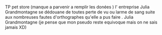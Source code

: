 TP pet store (manque a parvenir a remplir les donées )
l' entreprise Julia Grandmontagne se dédouane de toutes perte de vu ou larme de sang suite aux nombreuses fautes d'orthographes qu'elle a pus faire .
Julia Grandmontagne (je pense que mon pseudo reste equivoque mais on ne sais jamais XD)
